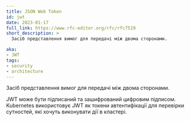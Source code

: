 ```yaml
---
title: JSON Web Token
id: jwt
date: 2023-01-17
full_link: https://www.rfc-editor.org/rfc/rfc7519
short_description: >
  Засіб представлення вимог для передачі між двома сторонами.

aka:
- JWT
tags:
- security
- architecture
---
```


Засіб представлення вимог для передачі між двома сторонами.

<!--more-->

JWT може бути підписаний та зашифрований цифровим підписом. Kubernetes використовує JWT як токени автентифікації для перевірки сутностей, які хочуть виконувати дії в кластері.
